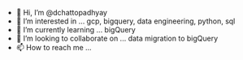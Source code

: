 - 👋 Hi, I’m @dchattopadhyay
- 👀 I’m interested in ... gcp, bigquery, data engineering, python, sql
- 🌱 I’m currently learning ... bigQuery
- 💞️ I’m looking to collaborate on ... data migration to bigQuery
- 📫 How to reach me ...

<!---
dchattopadhyay/dchattopadhyay is a ✨ special ✨ repository because its `README.md` (this file) appears on your GitHub profile.
You can click the Preview link to take a look at your changes.
--->
